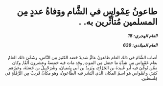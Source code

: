 <h1 dir="rtl">طاعونُ عِمْواس في الشَّام ووَفاةُ عددٍ مِن المسلمين مُتأَثِّرين به. .</h1>

<h5 dir="rtl">العام الهجري:  18

العام الميلادي: 639

</h5>

<p dir="rtl">أصاب الشَّامَ في ذلك العام طاعونٌ عامٌّ شديدٌ حَصَد الكثيرَ مِن النَّاسِ، وسُمِّيَ ذلك العامُ بعام عَمْواس مِن شِدَّةِ ما حصَل مِن الموتِ, وقد مات فيه خمسةٌ وعشرون ألفًا, وكان ممَّن تُوفِّيَ فيه أبو عُبيدةَ بن الجَرَّاح، ويَزيدُ بن أبي سُفيانَ، وشُرَحْبِيلُ بن حَسَنَةَ، وغيرُهم كثيرٌ، وعَمْواس هو اسمُ المكان الذي انْتَشَر فيه الطَّاعونُ، وهو مكانٌ قَريبٌ مِن الرَّمْلَةِ في فِلَسطين.</p></br>

